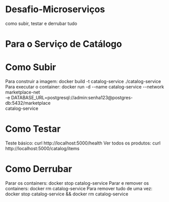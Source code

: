 # Desafio-Microserviços
como subir, testar e derrubar tudo

# Para o Serviço de Catálogo
# Como Subir
Para construir a imagem: docker build -t catalog-service ./catalog-service
Para executar o container: docker run -d --name catalog-service --network marketplace-net \
  -e DATABASE_URL=postgresql://admin:senha123@postgres-db:5432/marketplace \
  catalog-service



# Como Testar
Teste básico: curl http://localhost:5000/health
Ver todos os produtos: curl http://localhost:5000/catalog/items

# Como Derrubar
Parar os containers: docker stop catalog-service 
Parar e remover os containers: docker rm catalog-service 
Para remover tudo de uma vez: docker stop catalog-service && docker rm catalog-service 




